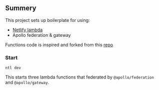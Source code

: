 ## Summery
This project sets up boilerplate for using: 

- [Netlify lambda](https://github.com/netlify/netlify-lambda)
- Apollo federation & gateway

Functions code is inspired and forked from this [repo](https://github.com/bkegley/intro-to-graphql-meetup)

### Start

`ntl dev` 

This starts three lambda functions that federated by `@apollo/federation` and `@apollo/gateway`.
